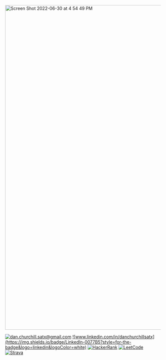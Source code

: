 <img width="1049" alt="Screen Shot 2022-06-30 at 4 54 49 PM" src="https://user-images.githubusercontent.com/106097246/176785513-9b655c74-c351-481c-9426-d19dff2ae9e7.png">


<a href="mailto:dan.churchill.satx@gmail.com">![dan.churchill.satx@gmail.com](https://img.shields.io/badge/Gmail-D14836?style=for-the-badge&logo=gmail&logoColor=white)</a>
<a href="https://www.linkedin.com/in/danchurchillsatx">![www.linkedin.com/in/danchurchillsatx](https://img.shields.io/badge/LinkedIn-0077B5?style=for-the-badge&logo=linkedin&logoColor=white)</a>
<a href="https://www.hackerrank.com/dan_churchill_s1">![HackerRank](https://img.shields.io/badge/-Hackerrank-2EC866?style=for-the-badge&logo=HackerRank&logoColor=white)</a>
<a href="https://leetcode.com/user1950qP/">![LeetCode](https://img.shields.io/badge/LeetCode-000000?style=for-the-badge&logo=LeetCode&logoColor=#d16c06)</a>
<a href="https://strava.com/athletes/154807">![Strava](https://img.shields.io/badge/Strava-fc4c02?style=for-the-badge&logo=Strava&logoColor=white)</a>
